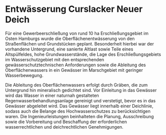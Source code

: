 # Entwässerung Curslacker Neuer Deich

Für eine Gewerbeerschließung von rund 10 ha Erschließungsgebiet im Osten 
Hamburgs wurde die Oberflächenentwässerung von den Straßenflächen und 
Grundstücken geplant. Besonderheit hierbei war der vorhandene 
Untergrund, eine sanierte Altlast sowie Teile eines Altspülfeldes, hohe 
Grundwasserstände, die Lage des Erschließungsgebiets im 
Wasserschutzgebiet mit den entsprechenden gewässerschutztechnischen 
Anforderungen sowie die Ableitung des Oberflächenwassers in ein Gewässer
 im Marschgebiet mit geringer Wasserbewegung.

Die Ableitung des Oberflächenwassers erfolgt durch Gräben, die zum Untergrund hin 
mineralisch gedichtet sind. Vor Einleitung in das Gewässer wird das 
Wasser in einer naturnah gestalteten Regenwasserbehandlungsanlage 
gereinigt und verstetigt, bevor es in das Gewässer abgeleitet wird. Das 
Gewässer liegt innerhalb einer Deichlinie, sodass auch die Belange des 
Hochwasserschutzes zu berücksichtigen waren. Die Ingenieurleistungen 
beinhalteten die Planung, Ausschreibung sowie die Vorbereitung und 
Beschaffung der erforderlichen wasserrechtlichen und deichrechtlichen 
Genehmigungen.